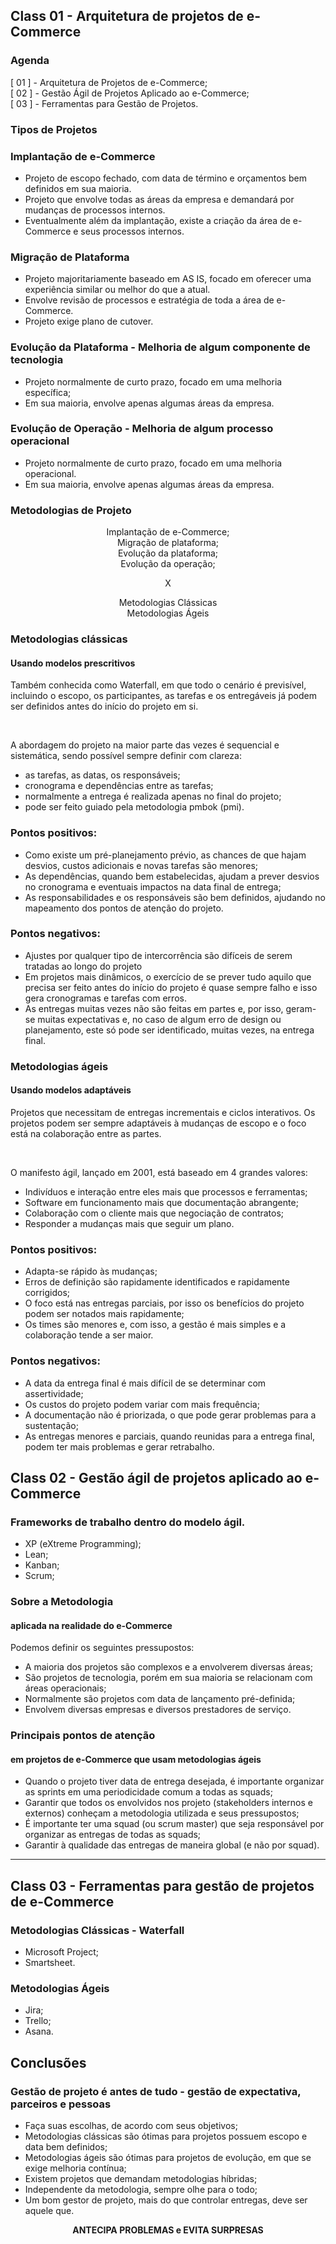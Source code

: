 ## Class 01 - Arquitetura de projetos de e-Commerce

### Agenda

[ 01 ] - Arquitetura de Projetos de e-Commerce;
<br />
[ 02 ] - Gestão Ágil de Projetos Aplicado ao e-Commerce;
<br />
[ 03 ] - Ferramentas para Gestão de Projetos.

### Tipos de Projetos

### Implantação de e-Commerce

- Projeto de escopo fechado, com data de término e orçamentos bem definidos em sua maioria.
- Projeto que envolve todas as áreas da empresa e demandará por mudanças de processos internos.
- Eventualmente além da implantação, existe a criação da área de e-Commerce e seus processos internos.

### Migração de Plataforma

- Projeto majoritariamente baseado em AS IS, focado em oferecer uma experiência similar ou melhor do que a atual.
- Envolve revisão de processos e estratégia de toda a área de e-Commerce.
- Projeto exige plano de cutover.

### Evolução da Plataforma - Melhoria de algum componente de tecnologia

- Projeto normalmente de curto prazo, focado em uma melhoria específica;
- Em sua maioria, envolve apenas algumas áreas da empresa.

### Evolução de Operação - Melhoria de algum processo operacional

- Projeto normalmente de curto prazo, focado em uma melhoria operacional.
- Em sua maioria, envolve apenas algumas áreas da empresa.

### Metodologias de Projeto

<center>

Implantação de e-Commerce;
<br />
Migração de plataforma;
<br />
Evolução da plataforma;
<br />
Evolução da operação;

X

Metodologias Clássicas
<br />
Metodologias Ágeis

</center>

### Metodologias clássicas

#### Usando modelos prescritivos

Também conhecida como Waterfall, em que todo o cenário é previsível, incluindo o escopo, os participantes, as tarefas e os entregáveis já podem ser definidos antes do início do projeto em si.
<br />

<br />

A abordagem do projeto na maior parte das vezes é sequencial e sistemática, sendo possível sempre definir com clareza:

- as tarefas, as datas, os responsáveis;
- cronograma e dependências entre as tarefas;
- normalmente a entrega é realizada apenas no final do projeto;
- pode ser feito guiado pela metodologia pmbok (pmi).

### Pontos positivos:

- Como existe um pré-planejamento prévio, as chances de que hajam desvios, custos adicionais e novas tarefas são menores;
- As dependências, quando bem estabelecidas, ajudam a prever desvios no cronograma e eventuais impactos na data final de entrega;
- As responsabilidades e os responsáveis são bem definidos, ajudando no mapeamento dos pontos de atenção do projeto.

### Pontos negativos:

- Ajustes por qualquer tipo de intercorrência são difíceis de serem tratadas ao longo do projeto
- Em projetos mais dinâmicos, o exercício de se prever tudo aquilo que precisa ser feito antes do início do projeto é quase sempre falho e isso gera cronogramas e tarefas com erros.
- As entregas muitas vezes não são feitas em partes e, por isso, geram-se muitas expectativas e, no caso de algum erro de design ou planejamento, este só pode ser identificado, muitas vezes, na entrega final.

### Metodologias ágeis

#### Usando modelos adaptáveis

Projetos que necessitam de entregas incrementais e ciclos interativos. Os projetos podem ser sempre adaptáveis à mudanças de escopo e o foco está na colaboração entre as partes.

<br />

O manifesto ágil, lançado em 2001, está baseado em 4 grandes valores:

- Indivíduos e interação entre eles mais que processos e ferramentas;
- Software em funcionamento mais que documentação abrangente;
- Colaboração com o cliente mais que negociação de contratos;
- Responder a mudanças mais que seguir um plano.

### Pontos positivos:

- Adapta-se rápido às mudanças;
- Erros de definição são rapidamente identificados e rapidamente corrigidos;
- O foco está nas entregas parciais, por isso os benefícios do projeto podem ser notados mais rapidamente;
- Os times são menores e, com isso, a gestão é mais simples e a colaboração tende a ser maior.

### Pontos negativos:

- A data da entrega final é mais difícil de se determinar com assertividade;
- Os custos do projeto podem variar com mais frequência;
- A documentação não é priorizada, o que pode gerar problemas para a sustentação;
- As entregas menores e parciais, quando reunidas para a entrega final, podem ter mais problemas e gerar retrabalho.

## Class 02 - Gestão ágil de projetos aplicado ao e-Commerce

### Frameworks de trabalho dentro do modelo ágil.

- XP (eXtreme Programming);
- Lean;
- Kanban;
- Scrum;

### Sobre a Metodologia

#### aplicada na realidade do e-Commerce

Podemos definir os seguintes pressupostos:

- A maioria dos projetos são complexos e a envolverem diversas áreas;
- São projetos de tecnologia, porém em sua maioria se relacionam com áreas operacionais;
- Normalmente são projetos com data de lançamento pré-definida;
- Envolvem diversas empresas e diversos prestadores de serviço.

### Principais pontos de atenção

#### em projetos de e-Commerce que usam metodologias ágeis

- Quando o projeto tiver data de entrega desejada, é importante organizar as sprints em uma periodicidade comum a todas as squads;
- Garantir que todos os envolvidos nos projeto (stakeholders internos e externos) conheçam a metodologia utilizada e seus pressupostos;
- É importante ter uma squad (ou scrum master) que seja responsável por organizar as entregas de todas as squads;
- Garantir à qualidade das entregas de maneira global (e não por squad).

---

## Class 03 - Ferramentas para gestão de projetos de e-Commerce

### Metodologias Clássicas - Waterfall

- Microsoft Project;
- Smartsheet.

### Metodologias Ágeis

- Jira;
- Trello;
- Asana.

## Conclusões

### Gestão de projeto é antes de tudo - gestão de expectativa, parceiros e pessoas

- Faça suas escolhas, de acordo com seus objetivos;
- Metodologias clássicas são ótimas para projetos possuem escopo e data bem definidos;
- Metodologias ágeis são ótimas para projetos de evolução, em que se exige melhoria contínua;
- Existem projetos que demandam metodologias híbridas;
- Independente da metodologia, sempre olhe para o todo;
- Um bom gestor de projeto, mais do que controlar entregas, deve ser aquele que.

<center>

**ANTECIPA PROBLEMAS e EVITA SURPRESAS**

</center>
